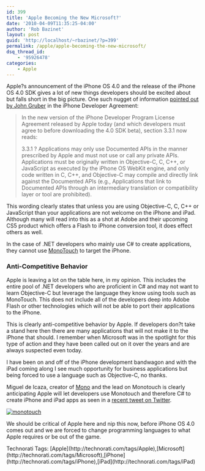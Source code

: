 ```yaml
---
id: 399
title: 'Apple Becoming the New Microsoft?'
date: '2010-04-09T11:35:25-04:00'
author: 'Rob Bazinet'
layout: post
guid: 'http://localhost/~rbazinet/?p=399'
permalink: /apple/apple-becoming-the-new-microsoft/
dsq_thread_id:
    - '95926478'
categories:
    - Apple
---
```


Apple?s announcement of the iPhone OS 4.0 and the release of the iPhone OS 4.0 SDK gives a lot of new things developers should be excited about but falls short in the big picture. One such nugget of information [pointed out by John Gruber](http://daringfireball.net/2010/04/iphone_agreement_bans_flash_compiler) in the iPhone Developer Agreement:

> In the new version of the iPhone Developer Program License Agreement released by Apple today (and which developers must agree to before downloading the 4.0 SDK beta), section 3.3.1 now reads:
> 
> 3.3.1 ? Applications may only use Documented APIs in the manner prescribed by Apple and must not use or call any private APIs. Applications must be originally written in Objective-C, C, C++, or JavaScript as executed by the iPhone OS WebKit engine, and only code written in C, C++, and Objective-C may compile and directly link against the Documented APIs (e.g., Applications that link to Documented APIs through an intermediary translation or compatibility layer or tool are prohibited).

This wording clearly states that unless you are using Objective-C, C, C++ or JavaScript than your applications are not welcome on the iPhone and iPad. Although many will read into this as a shot at Adobe and their upcoming CS5 product which offers a Flash to iPhone conversion tool, it does effect others as well.

In the case of .NET developers who mainly use C# to create applications, they cannot use [MonoTouch](http://monotouch.net/) to target the iPhone.

### Anti-Competitive Behavior

Apple is leaving a lot on the table here, in my opinion. This includes the entire pool of .NET developers who are proficient in C# and may not want to learn Objective-C but leverage the language they know using tools such as MonoTouch. This does not include all of the developers deep into Adobe Flash or other technologies which will not be able to port their applications to the iPhone.

This is clearly anti-competitive behavior by Apple. If developers don?t take a stand here then there are many applications that will not make it to the iPhone that should. I remember when Microsoft was in the spotlight for this type of action and they have been called out on it over the years and are always suspected even today.

I have been on and off of the iPhone development bandwagon and with the iPad coming along I see much opportunity for business applications but being forced to use a language such as Objective-C, no thanks.

Miguel de Icaza, creator of [Mono](http://www.mono-project.com/Main_Page) and the lead on Monotouch is clearly anticipating Apple will let developers use Monotouch and therefore C# to create iPhone and iPad apps as seen in a [recent tweet on Twitter](http://twitter.com/migueldeicaza/status/11836097616).

[![monotouch](http://accidentaltechnologist.com/files/media/image/WindowsLiveWriter/AppleBecomingtheNewMicrosoft_8EC1/monotouch_thumb.png "monotouch")](http://accidentaltechnologist.com/files/media/image/WindowsLiveWriter/AppleBecomingtheNewMicrosoft_8EC1/monotouch_2.png)

We should be critical of Apple here and nip this now, before iPhone OS 4.0 comes out and we are forced to change programming languages to what Apple requires or be out of the game.

<div class="wlWriterEditableSmartContent" id="scid:0767317B-992E-4b12-91E0-4F059A8CECA8:4f8c0c4b-e960-469d-b78f-67e8f7a5734f" style="padding-bottom: 0px; margin: 0px; padding-left: 0px; padding-right: 0px; display: inline; float: none; padding-top: 0px">Technorati Tags: [Apple](http://technorati.com/tags/Apple),[Microsoft](http://technorati.com/tags/Microsoft),[iPhone](http://technorati.com/tags/iPhone),[iPad](http://technorati.com/tags/iPad)</div>